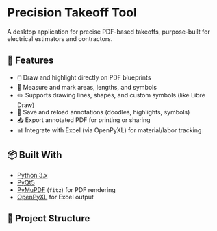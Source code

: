 # Precision Takeoff Tool

A desktop application for precise PDF-based takeoffs, purpose-built for electrical estimators and contractors.

## 🚀 Features

- 🖱️ Draw and highlight directly on PDF blueprints
- 📏 Measure and mark areas, lengths, and symbols
- ✏️ Supports drawing lines, shapes, and custom symbols (like Libre Draw)
- 💾 Save and reload annotations (doodles, highlights, symbols)
- 📤 Export annotated PDF for printing or sharing
- 📊 Integrate with Excel (via OpenPyXL) for material/labor tracking

## 📦 Built With

- [Python 3.x](https://www.python.org/)
- [PyQt5](https://pypi.org/project/PyQt5/)
- [PyMuPDF](https://pymupdf.readthedocs.io/) (`fitz`) for PDF rendering
- [OpenPyXL](https://openpyxl.readthedocs.io/) for Excel output

## 📁 Project Structure

